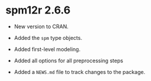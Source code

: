 # spm12r 2.6.6

* New version to CRAN.

* Added the `spm` type objects.

* Added first-level modeling.

* Added all options for all preprocessing steps

* Added a `NEWS.md` file to track changes to the package.
